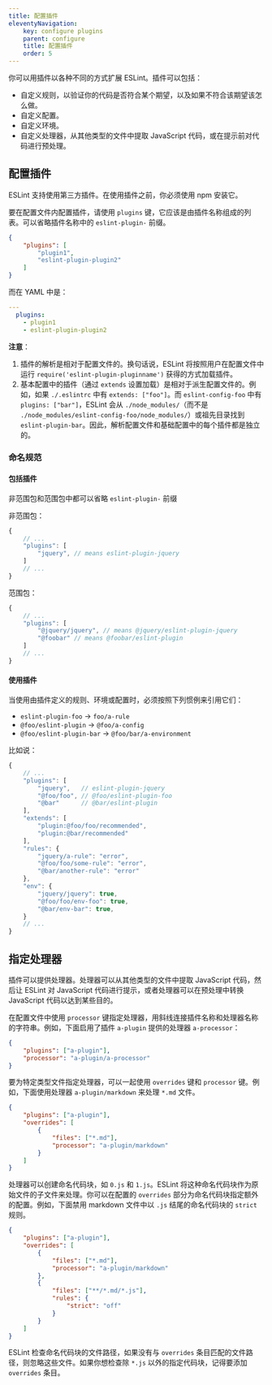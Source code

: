 ```yaml
---
title: 配置插件
eleventyNavigation:
    key: configure plugins
    parent: configure
    title: 配置插件
    order: 5
---
```


你可以用插件以各种不同的方式扩展 ESLint。插件可以包括：

* 自定义规则，以验证你的代码是否符合某个期望，以及如果不符合该期望该怎么做。
* 自定义配置。
* 自定义环境。
* 自定义处理器，从其他类型的文件中提取 JavaScript 代码，或在提示前对代码进行预处理。

## 配置插件

ESLint 支持使用第三方插件。在使用插件之前，你必须使用 npm 安装它。

要在配置文件内配置插件，请使用 `plugins` 键，它应该是由插件名称组成的列表。可以省略插件名称中的  `eslint-plugin-` 前缀。

```json
{
    "plugins": [
        "plugin1",
        "eslint-plugin-plugin2"
    ]
}
```

而在 YAML 中是：

```yaml
---
  plugins:
    - plugin1
    - eslint-plugin-plugin2
```

**注意**：

1. 插件的解析是相对于配置文件的。换句话说，ESLint 将按照用户在配置文件中运行 `require('eslint-plugin-pluginname')` 获得的方式加载插件。
2. 基本配置中的插件（通过 `extends` 设置加载）是相对于派生配置文件的。例如，如果 `./.eslintrc` 中有 `extends: ["foo"]`。而 `eslint-config-foo` 中有 `plugins: ["bar"]`，ESLint 会从 `./node_modules/`（而不是 `./node_modules/eslint-config-foo/node_modules/`）或祖先目录找到 `eslint-plugin-bar`。因此，解析配置文件和基础配置中的每个插件都是独立的。

### 命名规范

#### 包括插件

非范围包和范围包中都可以省略 `eslint-plugin-` 前缀

非范围包：

```js
{
    // ...
    "plugins": [
        "jquery", // means eslint-plugin-jquery
    ]
    // ...
}
```

范围包：

```js
{
    // ...
    "plugins": [
        "@jquery/jquery", // means @jquery/eslint-plugin-jquery
        "@foobar" // means @foobar/eslint-plugin
    ]
    // ...
}
```

#### 使用插件

当使用由插件定义的规则、环境或配置时，必须按照下列惯例来引用它们：

* `eslint-plugin-foo` → `foo/a-rule`
* `@foo/eslint-plugin` → `@foo/a-config`
* `@foo/eslint-plugin-bar` → `@foo/bar/a-environment`

比如说：

```js
{
    // ...
    "plugins": [
        "jquery",   // eslint-plugin-jquery
        "@foo/foo", // @foo/eslint-plugin-foo
        "@bar"      // @bar/eslint-plugin
    ],
    "extends": [
        "plugin:@foo/foo/recommended",
        "plugin:@bar/recommended"
    ],
    "rules": {
        "jquery/a-rule": "error",
        "@foo/foo/some-rule": "error",
        "@bar/another-rule": "error"
    },
    "env": {
        "jquery/jquery": true,
        "@foo/foo/env-foo": true,
        "@bar/env-bar": true,
    }
    // ...
}
```

## 指定处理器

插件可以提供处理器。处理器可以从其他类型的文件中提取 JavaScript 代码，然后让 ESLint 对 JavaScript 代码进行提示，或者处理器可以在预处理中转换 JavaScript 代码以达到某些目的。

在配置文件中使用 `processor` 键指定处理器，用斜线连接插件名称和处理器名称的字符串。例如，下面启用了插件 `a-plugin` 提供的处理器 `a-processor`：

```json
{
    "plugins": ["a-plugin"],
    "processor": "a-plugin/a-processor"
}
```

要为特定类型文件指定处理器，可以一起使用 `overrides` 键和 `processor` 键。例如，下面使用处理器 `a-plugin/markdown` 来处理 `*.md` 文件。

```json
{
    "plugins": ["a-plugin"],
    "overrides": [
        {
            "files": ["*.md"],
            "processor": "a-plugin/markdown"
        }
    ]
}
```

处理器可以创建命名代码块，如 `0.js` 和 `1.js`。ESLint 将这种命名代码块作为原始文件的子文件来处理。你可以在配置的 `overrides` 部分为命名代码块指定额外的配置。例如，下面禁用 markdown 文件中以 `.js` 结尾的命名代码块的 `strict` 规则。

```json
{
    "plugins": ["a-plugin"],
    "overrides": [
        {
            "files": ["*.md"],
            "processor": "a-plugin/markdown"
        },
        {
            "files": ["**/*.md/*.js"],
            "rules": {
                "strict": "off"
            }
        }
    ]
}
```

ESLint 检查命名代码块的文件路径，如果没有与 `overrides` 条目匹配的文件路径，则忽略这些文件。如果你想检查除 `*.js` 以外的指定代码块，记得要添加 `overrides` 条目。
